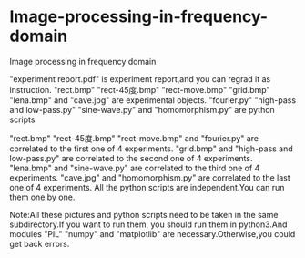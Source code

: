 # Image-processing-in-frequency-domain
Image processing in frequency domain

"experiment report.pdf" is experiment report,and you can regrad it as instruction.
"rect.bmp" "rect-45度.bmp" "rect-move.bmp" "grid.bmp" "lena.bmp" and "cave.jpg" are experimental objects.
"fourier.py" "high-pass and low-pass.py" "sine-wave.py" and "homomorphism.py" are python scripts

"rect.bmp" "rect-45度.bmp" "rect-move.bmp" and "fourier.py" are correlated to the first one of 4 experiments.
"grid.bmp" and "high-pass and low-pass.py" are correlated to the second one of 4 experiments.
"lena.bmp" and "sine-wave.py" are correlated to the third one of 4 experiments.
"cave.jpg" and "homomorphism.py" are correlated to the last one of 4 experiments.
All the python scripts are independent.You can run them one by one.

Note:All these pictures and python scripts need to be taken in the same subdirectory.If you want to run them, you should run them in python3.And modules "PIL" "numpy" and "matplotlib" are necessary.Otherwise,you could get back errors.
